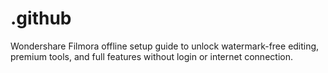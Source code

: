 # .github
Wondershare Filmora offline setup guide to unlock watermark-free editing, premium tools, and full features without login or internet connection.
